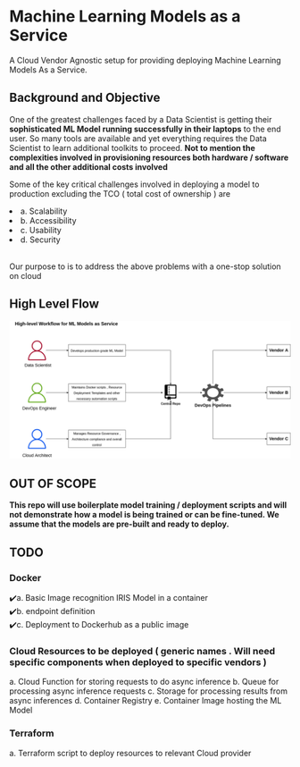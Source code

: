 # Machine Learning Models as a Service

A Cloud Vendor Agnostic setup for providing deploying Machine Learning Models As a Service.

## Background and Objective

One of the greatest challenges faced by a Data Scientist is getting their <b>sophisticated ML Model running successfully in their laptops</b> to the end user. So many tools are available and yet everything requires the Data Scientist to learn additional toolkits to proceed. <b> Not to mention the complexities involved in provisioning resources both hardware / software and all the other additional costs involved </b>

Some of the key critical challenges involved in deploying a model to production excluding the TCO ( total cost of ownership ) are 

<list>
  <li>a. Scalability </li>
  <li>b. Accessibility </li>
  <li>c. Usability</li>
  <li>d. Security</li>
 </list></br>
  
Our purpose to is to address the above problems with a one-stop solution on cloud

## High Level Flow
![Alt text](https://github.com/rajeshr6r/ml_as_a_service/blob/main/assets/highlevelflow.png "High Level Flow")

## OUT OF SCOPE
<b>This repo will use boilerplate model training / deployment scripts and will not demonstrate how a model is being trained or can be fine-tuned. We assume that the models are pre-built and ready to deploy.</b>


## TODO
### Docker
:heavy_check_mark:a. Basic Image recognition IRIS Model in a container <br>
:heavy_check_mark:b. endpoint definition <br>
:heavy_check_mark:c. Deployment to Dockerhub as a public image <br>

### Cloud Resources to be deployed ( generic names . Will need specific components when deployed to specific vendors )
a. Cloud Function for storing requests to do async inference
b. Queue for processing async inference requests 
c. Storage for processing results from async inferences
d. Container Registry
e. Container Image hosting the ML Model


### Terraform
a. Terraform script to deploy resources to relevant Cloud provider

